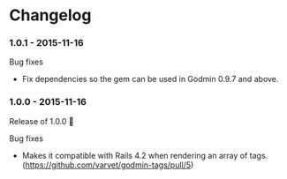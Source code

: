 # Changelog

### 1.0.1 - 2015-11-16
Bug fixes
- Fix dependencies so the gem can be used in Godmin 0.9.7 and above.

### 1.0.0 - 2015-11-16
Release of 1.0.0 :tada:

Bug fixes
- Makes it compatible with Rails 4.2 when rendering an array of tags. (https://github.com/varvet/godmin-tags/pull/5)
